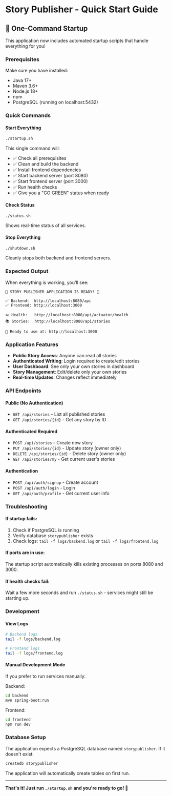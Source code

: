# Story Publisher - Quick Start Guide

## 🚀 One-Command Startup

This application now includes automated startup scripts that handle everything for you!

### Prerequisites

Make sure you have installed:
- Java 17+ 
- Maven 3.6+
- Node.js 18+
- npm 
- PostgreSQL (running on localhost:5432)

### Quick Commands

#### Start Everything
```bash
./startup.sh
```
This single command will:
- ✅ Check all prerequisites
- ✅ Clean and build the backend
- ✅ Install frontend dependencies  
- ✅ Start backend server (port 8080)
- ✅ Start frontend server (port 3000)
- ✅ Run health checks
- ✅ Give you a "GO GREEN" status when ready

#### Check Status
```bash
./status.sh
```
Shows real-time status of all services.

#### Stop Everything
```bash
./shutdown.sh
```
Cleanly stops both backend and frontend servers.

### Expected Output

When everything is working, you'll see:

```
🚀 STORY PUBLISHER APPLICATION IS READY! 🚀

✅ Backend:  http://localhost:8080/api
✅ Frontend: http://localhost:3000

📊 Health:   http://localhost:8080/api/actuator/health  
📚 Stories:  http://localhost:8080/api/stories

🔗 Ready to use at: http://localhost:3000
```

### Application Features

- **Public Story Access**: Anyone can read all stories
- **Authenticated Writing**: Login required to create/edit stories
- **User Dashboard**: See only your own stories in dashboard
- **Story Management**: Edit/delete only your own stories
- **Real-time Updates**: Changes reflect immediately

### API Endpoints

#### Public (No Authentication)
- `GET /api/stories` - List all published stories
- `GET /api/stories/{id}` - Get any story by ID

#### Authenticated Required  
- `POST /api/stories` - Create new story
- `PUT /api/stories/{id}` - Update story (owner only)
- `DELETE /api/stories/{id}` - Delete story (owner only)
- `GET /api/stories/my` - Get current user's stories

#### Authentication
- `POST /api/auth/signup` - Create account
- `POST /api/auth/login` - Login
- `GET /api/auth/profile` - Get current user info

### Troubleshooting

#### If startup fails:
1. Check if PostgreSQL is running
2. Verify database `storypublisher` exists
3. Check logs: `tail -f logs/backend.log` or `tail -f logs/frontend.log`

#### If ports are in use:
The startup script automatically kills existing processes on ports 8080 and 3000.

#### If health checks fail:
Wait a few more seconds and run `./status.sh` - services might still be starting up.

### Development

#### View Logs
```bash
# Backend logs
tail -f logs/backend.log

# Frontend logs  
tail -f logs/frontend.log
```

#### Manual Development Mode
If you prefer to run services manually:

Backend:
```bash
cd backend
mvn spring-boot:run
```

Frontend:
```bash
cd frontend
npm run dev
```

### Database Setup

The application expects a PostgreSQL database named `storypublisher`. If it doesn't exist:

```bash
createdb storypublisher
```

The application will automatically create tables on first run.

---

**That's it! Just run `./startup.sh` and you're ready to go! 🎉**
